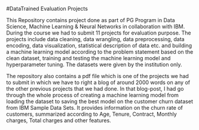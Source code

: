 #DataTrained Evaluation Projects


This Repository contains project done as part of PG Program in Data Science, Machine Learning & Neural Networks in collaboration with IBM. During the course we had to submit 11 projects for evaluation purpose.
The projects include data cleaning, data wrangling, data preprocessing, data encoding, data visualization, statistical description of data etc. and building a machine learning model according to the problem statement based on the clean dataset, training and testing the machine learning model and hyperparameter tuning. The datasets were given by the institution only.


The repository also contains a pdf file which is one of the projects we had to submit in which we have to right a blog of around 2000 words on any of the other previous projects that we had done. In that blog-post, I had go through the whole process of creating a machine learning model from loading the dataset to saving the best model on the customer churn dataset from IBM Sample Data Sets. It provides information on the churn rate of customers, summarized according to Age, Tenure, Contract, Monthly charges, Total charges and other features.
